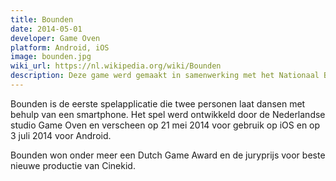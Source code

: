 ```yaml
---
title: Bounden
date: 2014-05-01
developer: Game Oven
platform: Android, iOS
image: bounden.jpg
wiki_url: https://nl.wikipedia.org/wiki/Bounden
description: Deze game werd gemaakt in samenwerking met het Nationaal Ballet en is een bijzonder samenspel in de fysieke ruimte.
---
```


Bounden is de eerste spelapplicatie die twee personen laat dansen met behulp van een smartphone. Het spel werd ontwikkeld door de Nederlandse studio Game Oven en verscheen op 21 mei 2014 voor gebruik op iOS en op 3 juli 2014 voor Android.

Bounden won onder meer een Dutch Game Award en de juryprijs voor beste nieuwe productie van Cinekid.